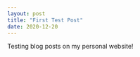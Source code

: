 ```yaml
---
layout: post
title: "First Test Post"
date: 2020-12-20
---
```


Testing blog posts on my personal website! 
